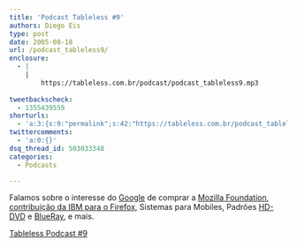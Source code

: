 ```yaml
---
title: 'Podcast Tableless #9'
authors: Diego Eis
type: post
date: 2005-08-18
url: /podcast_tableless9/
enclosure:
  - |
    |
        https://tableless.com.br/podcast/podcast_tableless9.mp3
        
tweetbackscheck:
  - 1355439559
shorturls:
  - 'a:3:{s:9:"permalink";s:42:"https://tableless.com.br/podcast_tableless9";s:7:"tinyurl";s:26:"https://tinyurl.com/44adwjr";s:4:"isgd";s:19:"https://is.gd/QkdWhW";}'
twittercomments:
  - 'a:0:{}'
dsq_thread_id: 503033348
categories:
  - Podcasts

---
```

Falamos sobre o interesse do [Google][1] de comprar a [Mozilla Foundation][2], [contribuição da IBM para o Firefox][3], Sistemas para Mobiles, Padrões [HD-DVD][4] e [BlueRay][5], e mais. 

[Tableless Podcast #9][6]

 [1]: https://www.google.com/
 [2]: https://www.mozilla.org/
 [3]: https://www-306.ibm.com/able/news/firefox.html
 [4]: https://www.inovacaotecnologica.com.br/noticias/noticia.php?artigo=010110041210
 [5]: https://pt.wikipedia.org/wiki/Disco_Blu-ray
 [6]: https://tableless.com.br/podcast/podcast_tableless9.mp3